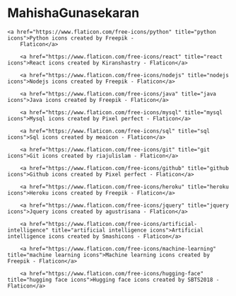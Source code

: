 # MahishaGunasekaran

   <!-- Technical skills icons -->
    <a href="https://www.flaticon.com/free-icons/python" title="python icons">Python icons created by Freepik -
        Flaticon</a>

        <a href="https://www.flaticon.com/free-icons/react" title="react icons">React icons created by Kiranshastry - Flaticon</a>

        <a href="https://www.flaticon.com/free-icons/nodejs" title="nodejs icons">Nodejs icons created by Freepik - Flaticon</a>

        <a href="https://www.flaticon.com/free-icons/java" title="java icons">Java icons created by Freepik - Flaticon</a>

        <a href="https://www.flaticon.com/free-icons/mysql" title="mysql icons">Mysql icons created by Pixel perfect - Flaticon</a>

        <a href="https://www.flaticon.com/free-icons/sql" title="sql icons">Sql icons created by meaicon - Flaticon</a>

        <a href="https://www.flaticon.com/free-icons/git" title="git icons">Git icons created by riajulislam - Flaticon</a>

        <a href="https://www.flaticon.com/free-icons/github" title="github icons">Github icons created by Pixel perfect - Flaticon</a>

        <a href="https://www.flaticon.com/free-icons/heroku" title="heroku icons">Heroku icons created by Freepik - Flaticon</a>

        <a href="https://www.flaticon.com/free-icons/jquery" title="jquery icons">Jquery icons created by agustrisana - Flaticon</a>

        <a href="https://www.flaticon.com/free-icons/artificial-intelligence" title="artificial intelligence icons">Artificial intelligence icons created by Smashicons - Flaticon</a>

        <a href="https://www.flaticon.com/free-icons/machine-learning" title="machine learning icons">Machine learning icons created by Freepik - Flaticon</a>

        <a href="https://www.flaticon.com/free-icons/hugging-face" title="hugging face icons">Hugging face icons created by SBTS2018 - Flaticon</a>